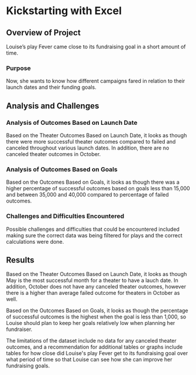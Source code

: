 # Kickstarting with Excel

## Overview of Project

Louise’s play Fever came close to its fundraising goal in a short amount of time. 

### Purpose

Now, she wants to know how different campaigns fared in relation to their launch dates and their funding goals. 

## Analysis and Challenges

### Analysis of Outcomes Based on Launch Date

Based on the Theater Outcomes Based on Launch Date, it looks as though there were more successful theater outcomes compared to failed and canceled throughout various launch dates. In addition, there are no canceled theater outcomes in October.

### Analysis of Outcomes Based on Goals

Based on the Outcomes Based on Goals, it looks as though there was a higher percentage of successful outcomes based on goals less than 15,000 and between 35,000 and 40,000 compared to percentage of failed outcomes.

### Challenges and Difficulties Encountered

Possible challenges and difficulties that could be encountered included making sure the correct data was being filtered for plays and the correct calculations were done.

## Results

Based on the Theater Outcomes Based on Launch Date, it looks as though May is the most successful month for a theater to have a lauch date. In addition, October does not have any canceled theater outcomes, however there is a higher than average failed outcome for theaters in October as well.

Based on the Outcomes Based on Goals, it looks as though the percentage of successful outcomes is the highest when the goal is less than 1,000, so Louise should plan to keep her goals relatively low when planning her fundraiser.

The limitations of the dataset include no data for any canceled theater outcomes, and a recommendation for additional tables or graphs include tables for how close did Louise's play Fever get to its fundraising goal over what period of time so that Louise can see how she can improve her fundraising goals.
